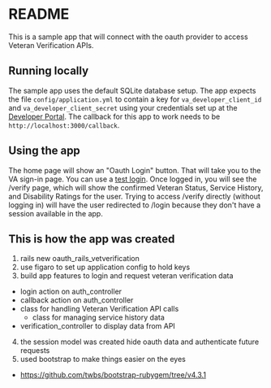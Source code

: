 # README

This is a sample app that will connect with the oauth provider to access Veteran Verification APIs.

## Running locally

The sample app uses the default SQLite database setup.  The app expects the file `config/application.yml` to contain a key for `va_developer_client_id` and `va_developer_client_secret` using your credentials set up at the [Developer Portal](https://developer.va.gov/apply).  The callback for this app to work needs to be `http://localhost:3000/callback`.

## Using the app

The home page will show an "Oauth Login" button.  That will take you to the VA sign-in page.  You can use a [test login](https://github.com/department-of-veterans-affairs/vets-api-clients/blob/master/test_accounts.md).  Once logged in, you will see the /verify page, which will show the confirmed Veteran Status, Service History, and Disability Ratings for the user.  Trying to access /verify directly (without logging in) will have the user redirected to /login because they don't have a session available in the app.

## This is how the app was created
1. rails new oauth_rails_vetverification
2. use figaro to set up application config to hold keys
3. build app features to login and request veteran verification data 
  * login action on auth_controller
  * callback action on auth_controller
  * class for handling Veteran Verification API calls
    * class for managing service history data
  * verification_controller to display data from API
4. the session model was created hide oauth data and authenticate future requests
5. used bootstrap to make things easier on the eyes
  * https://github.com/twbs/bootstrap-rubygem/tree/v4.3.1
